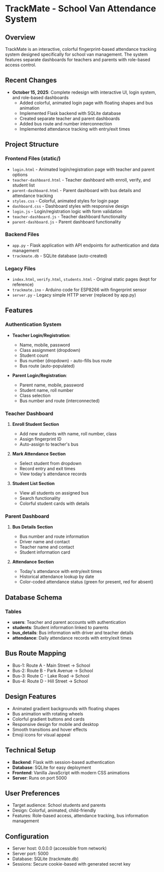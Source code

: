 # TrackMate - School Van Attendance System

## Overview
TrackMate is an interactive, colorful fingerprint-based attendance tracking system designed specifically for school van management. The system features separate dashboards for teachers and parents with role-based access control.

## Recent Changes
- **October 15, 2025**: Complete redesign with interactive UI, login system, and role-based dashboards
  - Added colorful, animated login page with floating shapes and bus animation
  - Implemented Flask backend with SQLite database
  - Created separate teacher and parent dashboards
  - Added bus route and number interconnection
  - Implemented attendance tracking with entry/exit times

## Project Structure

### Frontend Files (static/)
- `login.html` - Animated login/registration page with teacher and parent options
- `teacher-dashboard.html` - Teacher dashboard with enroll, verify, and student list
- `parent-dashboard.html` - Parent dashboard with bus details and attendance tracking
- `styles.css` - Colorful, animated styles for login page
- `dashboard.css` - Dashboard styles with responsive design
- `login.js` - Login/registration logic with form validation
- `teacher-dashboard.js` - Teacher dashboard functionality
- `parent-dashboard.js` - Parent dashboard functionality

### Backend Files
- `app.py` - Flask application with API endpoints for authentication and data management
- `trackmate.db` - SQLite database (auto-created)

### Legacy Files
- `index.html`, `verify.html`, `students.html` - Original static pages (kept for reference)
- `trackmate.ino` - Arduino code for ESP8266 with fingerprint sensor
- `server.py` - Legacy simple HTTP server (replaced by app.py)

## Features

### Authentication System
- **Teacher Login/Registration**: 
  - Name, mobile, password
  - Class assignment (dropdown)
  - Student count
  - Bus number (dropdown) - auto-fills bus route
  - Bus route (auto-populated)

- **Parent Login/Registration**:
  - Parent name, mobile, password
  - Student name, roll number
  - Class selection
  - Bus number and route (interconnected)

### Teacher Dashboard
1. **Enroll Student Section**
   - Add new students with name, roll number, class
   - Assign fingerprint ID
   - Auto-assign to teacher's bus

2. **Mark Attendance Section**
   - Select student from dropdown
   - Record entry and exit times
   - View today's attendance records

3. **Student List Section**
   - View all students on assigned bus
   - Search functionality
   - Colorful student cards with details

### Parent Dashboard
1. **Bus Details Section**
   - Bus number and route information
   - Driver name and contact
   - Teacher name and contact
   - Student information card

2. **Attendance Section**
   - Today's attendance with entry/exit times
   - Historical attendance lookup by date
   - Color-coded attendance status (green for present, red for absent)

## Database Schema

### Tables
- **users**: Teacher and parent accounts with authentication
- **students**: Student information linked to parents
- **bus_details**: Bus information with driver and teacher details
- **attendance**: Daily attendance records with entry/exit times

## Bus Route Mapping
- Bus-1: Route A - Main Street → School
- Bus-2: Route B - Park Avenue → School
- Bus-3: Route C - Lake Road → School
- Bus-4: Route D - Hill Street → School

## Design Features
- Animated gradient backgrounds with floating shapes
- Bus animation with rotating wheels
- Colorful gradient buttons and cards
- Responsive design for mobile and desktop
- Smooth transitions and hover effects
- Emoji icons for visual appeal

## Technical Setup
- **Backend**: Flask with session-based authentication
- **Database**: SQLite for easy deployment
- **Frontend**: Vanilla JavaScript with modern CSS animations
- **Server**: Runs on port 5000

## User Preferences
- Target audience: School students and parents
- Design: Colorful, animated, child-friendly
- Features: Role-based access, attendance tracking, bus information management

## Configuration
- Server host: 0.0.0.0 (accessible from network)
- Server port: 5000
- Database: SQLite (trackmate.db)
- Sessions: Secure cookie-based with generated secret key
